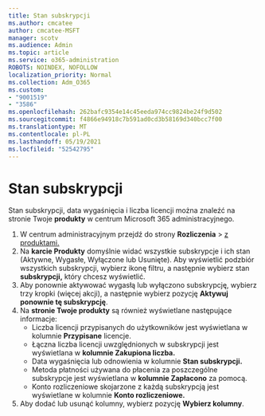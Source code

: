 ```yaml
---
title: Stan subskrypcji
ms.author: cmcatee
author: cmcatee-MSFT
manager: scotv
ms.audience: Admin
ms.topic: article
ms.service: o365-administration
ROBOTS: NOINDEX, NOFOLLOW
localization_priority: Normal
ms.collection: Adm_O365
ms.custom:
- "9001519"
- "3586"
ms.openlocfilehash: 262bafc9354e14c45eeda974cc9824be24f9d502
ms.sourcegitcommit: f4866e94918c7b591ad0cd3b58169d340bcc7f00
ms.translationtype: MT
ms.contentlocale: pl-PL
ms.lasthandoff: 05/19/2021
ms.locfileid: "52542795"
---
```

# <a name="subscription-status"></a>Stan subskrypcji

Stan subskrypcji, data wygaśnięcia i liczba licencji można znaleźć na stronie Twoje **produkty** w centrum Microsoft 365 administracyjnego.

1. W centrum administracyjnym przejdź do strony **Rozliczenia**  >  [z produktami.](https://go.microsoft.com/fwlink/p/?linkid=842054)
2. Na **karcie Produkty** domyślnie widać wszystkie subskrypcje i ich stan (Aktywne, Wygasłe, Wyłączone lub Usunięte). Aby wyświetlić podzbiór wszystkich subskrypcji, wybierz ikonę filtru, a następnie wybierz stan **subskrypcji,** który chcesz wyświetlić.
3. Aby ponownie aktywować wygasłą lub wyłączono subskrypcję, wybierz trzy kropki (więcej akcji), a następnie wybierz pozycję **Aktywuj ponownie tę subskrypcję**.
4. Na **stronie Twoje produkty** są również wyświetlane następujące informacje:
    - Liczba licencji przypisanych do użytkowników jest wyświetlana w kolumnie **Przypisane** licencje.
    - Łączna liczba licencji uwzględnionych w subskrypcji jest wyświetlana w **kolumnie Zakupiona liczba.**
    - Data wygaśnięcia lub odnowienia w kolumnie **Stan subskrypcji.**
    - Metoda płatności używana do płacenia za poszczególne subskrypcje jest wyświetlana w **kolumnie Zapłacono** za pomocą.
    - Konto rozliczeniowe skojarzone z każdą subskrypcją jest wyświetlane w kolumnie **Konto rozliczeniowe.**
5. Aby dodać lub usunąć kolumny, wybierz pozycję **Wybierz kolumny**.